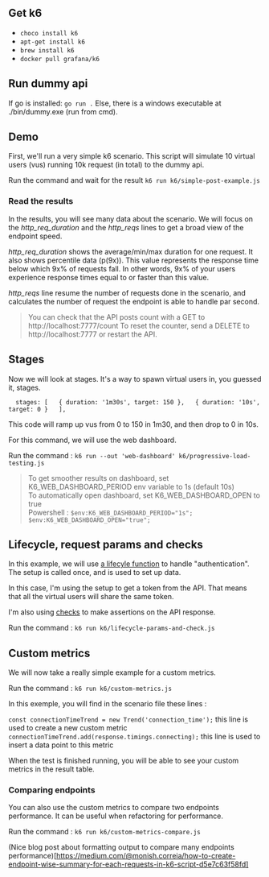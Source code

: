 ## Get k6

- `choco install k6`
- `apt-get install k6`
- `brew install k6`
- `docker pull grafana/k6`

## Run dummy api

If go is installed:  `go run .`
Else, there is a windows executable at ./bin/dummy.exe (run from cmd).

## Demo

First, we'll run a very simple k6 scenario.
This script will simulate 10 virtual users (vus) running 10k request (in total) to the dummy api.

Run the command and wait for the result `k6 run k6/simple-post-example.js`


### Read the results

In the results, you will see many data about the scenario.
We will focus on the *http_req_duration*  and the *http_reqs* lines to get a broad view of the endpoint speed.

*http_req_duration* shows the average/min/max duration for one request. It also shows percentile data (p(9x)). 
This value represents the response time below which 9x% of requests fall. In other words, 9x% of your users experience response times equal to or faster than this value.

*http_reqs* line resume the number of requests done in the scenario, and calculates the number of request the endpoint is able to handle par second.


> You can check that the API posts count with a GET to http://localhost:7777/count
To reset the counter, send a DELETE to http://localhost:7777 or restart the API.


## Stages

Now we will look at stages. 
It's a way to spawn virtual users in, you guessed it, stages.

`  stages: [  
    { duration: '1m30s', target: 150 },  
    { duration: '10s', target: 0 }  
  ],`
  
This code will ramp up vus from 0 to 150 in 1m30, and then drop to 0 in 10s.

For this command, we will use the web dashboard.

Run the command : `k6 run --out 'web-dashboard' k6/progressive-load-testing.js`

> To get smoother results on dashboard, set K6_WEB_DASHBOARD_PERIOD env variable to 1s (default 10s)  
> To automatically open dashboard, set K6_WEB_DASHBOARD_OPEN to true  
> Powershell : `$env:K6_WEB_DASHBOARD_PERIOD="1s"; $env:K6_WEB_DASHBOARD_OPEN="true";`


## Lifecycle, request params and checks


In this example, we will use [a lifecyle function](https://k6.io/docs/using-k6/test-lifecycle/#overview-of-the-lifecycle-stages) to handle "authentication".
The setup is called once, and is used to set up data.

In this case, I'm using the setup to get a token from the API. That means that all the virtual users will share the same token.

I'm also using [checks](https://k6.io/docs/using-k6/checks/) to make assertions on the API response.

Run the command : `k6 run k6/lifecycle-params-and-check.js`

## Custom metrics

We will now take a really simple example for a custom metrics.

Run the command : `k6 run k6/custom-metrics.js`

In this exemple, you will find in the scenario file these lines : 

`const connectionTimeTrend = new Trend('connection_time');` this line is used to create a new custom metric
`connectionTimeTrend.add(response.timings.connecting);` this line is used to insert a data point to this metric

When the test is finished running, you will be able to see your custom metrics in the result table.

### Comparing endpoints

You can also use the custom metrics to compare two endpoints performance. It can be useful when refactoring for performance.

Run the command : `k6 run k6/custom-metrics-compare.js`

(Nice blog post about formatting output to compare many endpoints performance)[https://medium.com/@monish.correia/how-to-create-endpoint-wise-summary-for-each-requests-in-k6-script-d5e7c63f58fd]

